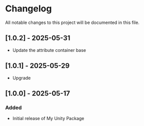 # Changelog

All notable changes to this project will be documented in this file.

## [1.0.2] - 2025-05-31
- Update the attribute container base

## [1.0.1] - 2025-05-29
- Upgrade

## [1.0.0] - 2025-05-17
### Added
- Initial release of My Unity Package
